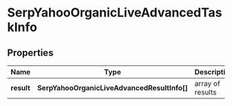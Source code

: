 # SerpYahooOrganicLiveAdvancedTaskInfo

## Properties

| Name | Type | Description | Notes |
|------------ | ------------- | ------------- | -------------|
**result** | **SerpYahooOrganicLiveAdvancedResultInfo[]** | array of results |[optional]|